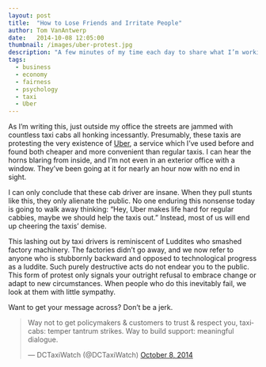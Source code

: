 ```yaml
---
layout: post
title:  "How to Lose Friends and Irritate People"
author: Tom VanAntwerp
date:   2014-10-08 12:05:00
thumbnail: /images/uber-protest.jpg
description: "A few minutes of my time each day to share what I’m working on and to learn what others are doing is a very small price to pay. Having seen the alternative, I’m happy to endure sometimes boring status meetings to make sure everyone is in-the-loop rather than the dark."
tags:
  - business
  - economy
  - fairness
  - psychology
  - taxi
  - Uber
---
```


As I’m writing this, just outside my office the streets are jammed with countless taxi cabs all honking incessantly. Presumably, these taxis are protesting the very existence of [Uber](https://www.uber.com/), a service which I’ve used before and found both cheaper and more convenient than regular taxis. I can hear the horns blaring from inside, and I’m not even in an exterior office with a window. They’ve been going at it for nearly an hour now with no end in sight.

I can only conclude that these cab driver are insane. When they pull stunts like this, they only alienate the public. No one enduring this nonsense today is going to walk away thinking: “Hey, Uber makes life hard for regular cabbies, maybe we should help the taxis out.” Instead, most of us will end up cheering the taxis’ demise.

This lashing out by taxi drivers is reminiscent of Luddites who smashed factory machinery. The factories didn’t go away, and we now refer to anyone who is stubbornly backward and opposed to technological progress as a luddite. Such purely destructive acts do not endear you to the public. This form of protest only signals your outright refusal to embrace change or adapt to new circumstances. When people who do this inevitably fail, we look at them with little sympathy.

Want to get your message across? Don’t be a jerk.

<blockquote class="twitter-tweet" lang="en">
  <p lang="en" dir="ltr">Way not to get policymakers &amp; customers to trust &amp; respect you, taxicabs: temper tantrum strikes. Way to build support: meaningful dialogue.</p>
  <p>&mdash; DCTaxiWatch (@DCTaxiWatch) <a href="https://twitter.com/DCTaxiWatch/status/519891332031315968">October 8, 2014</a></p>
</blockquote>
<script async src="//platform.twitter.com/widgets.js" charset="utf-8"></script>
